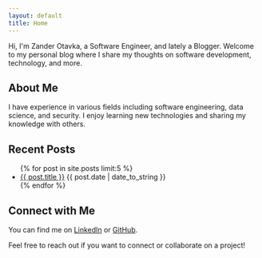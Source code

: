 ```yaml
---
layout: default
title: Home
---
```


Hi, I'm Zander Otavka, a Software Engineer, and lately a Blogger. Welcome to my
personal blog where I share my thoughts on software development, technology, and
more.

## About Me

I have experience in various fields including software engineering, data
science, and security. I enjoy learning new technologies and sharing my
knowledge with others.

## Recent Posts

<ul>
  {% for post in site.posts limit:5 %}
    <li>
      <a href="{{ post.url }}">{{ post.title }}</a>
      <span>{{ post.date | date_to_string }}</span>
    </li>
  {% endfor %}
</ul>

## Connect with Me

You can find me on [LinkedIn](https://linkedin.com/in/alexander-otavka) or
[GitHub](https://github.com/AlexanderOtavka).

Feel free to reach out if you want to connect or collaborate on a project!
